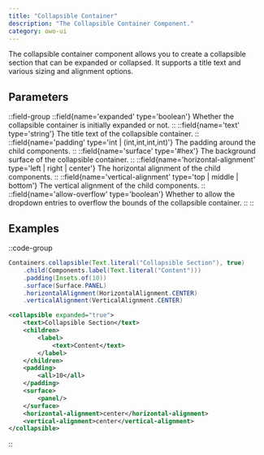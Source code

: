 ```yaml
---
title: "Collapsible Container"
description: "The Collapsible Container Component."
category: owo-ui
---
```


The collapsible container component allows you to create a collapsible section that can be expanded or collapsed. It supports a title text and various sizing and alignment options.

## Parameters

::field-group
  ::field{name='expanded' type='boolean'}
  Whether the collapsible container is initially expanded or not.
  ::
  ::field{name='text' type='string'}
  The title text of the collapsible container.
  ::
  ::field{name='padding' type='int | (int,int,int,int)'}
  The padding around the child components.
  ::
  ::field{name='surface' type='#hex'}
  The background surface of the collapsible container.
  ::
  ::field{name='horizontal-alignment' type='left | right | center'}
  The horizontal alignment of the child components.
  ::
  ::field{name='vertical-alignment' type='top | middle | bottom'}
  The vertical alignment of the child components.
  ::
  ::field{name='allow-overflow' type='boolean'}
  Whether to allow the dropdown entries to overflow the bounds of the collapsible container.
  ::
::

## Examples

::code-group
```java [CollapsibleContainer.java]
Containers.collapsible(Text.literal("Collapsible Section"), true)
    .child(Components.label(Text.literal("Content")))
    .padding(Insets.of(10))
    .surface(Surface.PANEL)
    .horizontalAlignment(HorizontalAlignment.CENTER)
    .verticalAlignment(VerticalAlignment.CENTER)
```

```xml [collapsible-container.xml]
<collapsible expanded="true">
    <text>Collapsible Section</text>
    <children>
        <label>
            <text>Content</text>
        </label>
    </children>
    <padding>
        <all>10</all>
    </padding>
    <surface>
        <panel/>
    </surface>
    <horizontal-alignment>center</horizontal-alignment>
    <vertical-alignment>center</vertical-alignment>
</collapsible>
```
::
